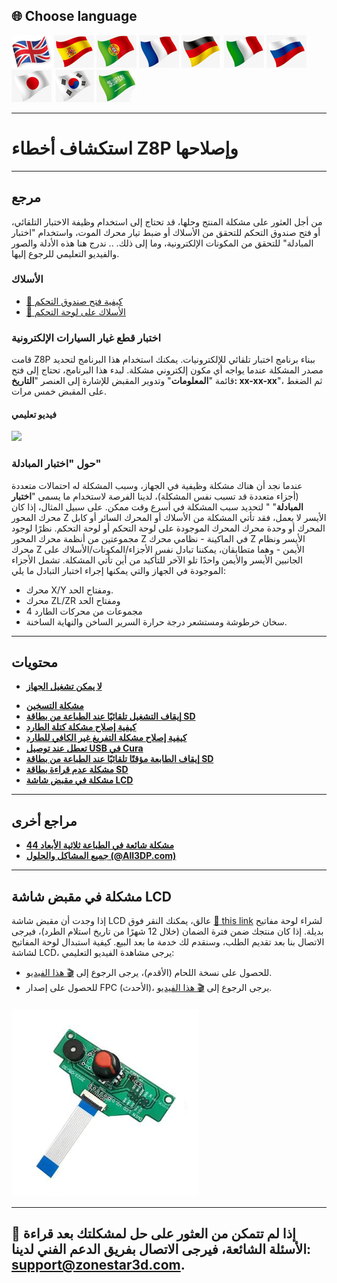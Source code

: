 ## <a id="choose-language">:globe_with_meridians: Choose language </a>
[![](./lanpic/EN.png)](https://github.com/ZONESTAR3D/Z8P/blob/main/Z8P_FAQ/readme.md)
[![](./lanpic/ES.png)](https://github.com/ZONESTAR3D/Z8P/blob/main/Z8P_FAQ/readme-es.md)
[![](./lanpic/PT.png)](https://github.com/ZONESTAR3D/Z8P/blob/main/Z8P_FAQ/readme-pt.md)
[![](./lanpic/FR.png)](https://github.com/ZONESTAR3D/Z8P/blob/main/Z8P_FAQ/readme-fr.md)
[![](./lanpic/DE.png)](https://github.com/ZONESTAR3D/Z8P/blob/main/Z8P_FAQ/readme-de.md)
[![](./lanpic/IT.png)](https://github.com/ZONESTAR3D/Z8P/blob/main/Z8P_FAQ/readme-it.md)
[![](./lanpic/RU.png)](https://github.com/ZONESTAR3D/Z8P/blob/main/Z8P_FAQ/readme-ru.md)
[![](./lanpic/JP.png)](https://github.com/ZONESTAR3D/Z8P/blob/main/Z8P_FAQ/readme-jp.md)
[![](./lanpic/KR.png)](https://github.com/ZONESTAR3D/Z8P/blob/main/Z8P_FAQ/readme-kr.md)
[![](./lanpic/SA.png)](https://github.com/ZONESTAR3D/Z8P/blob/main/Z8P_FAQ/readme-ar.md)

----
# استكشاف أخطاء Z8P وإصلاحها

-----
## مرجع
من أجل العثور على مشكلة المنتج وحلها، قد تحتاج إلى استخدام وظيفة الاختبار التلقائي، أو فتح صندوق التحكم للتحقق من الأسلاك أو ضبط تيار محرك الموت، واستخدام "اختبار المبادلة" للتحقق من المكونات الإلكترونية، وما إلى ذلك. .. ندرج هنا هذه الأدلة والصور والفيديو التعليمي للرجوع إليها.
### الأسلاك
- [:art: كيفية فتح صندوق التحكم](./pic/OpenControlBox.png)
- [:art: الأسلاك على لوحة التحكم](./pic/Z8P_wiring.png)

### اختبار قطع غيار السيارات الإلكترونية
قامت Z8P ببناء برنامج اختبار تلقائي للإلكترونيات. يمكنك استخدام هذا البرنامج لتحديد مصدر المشكلة عندما يواجه أي مكون إلكتروني مشكلة. لبدء هذا البرنامج، تحتاج إلى فتح قائمة "**المعلومات**" وتدوير المقبض للإشارة إلى العنصر "**التاريخ: xx-xx-xx**"، ثم الضغط على المقبض خمس مرات.
#### فيديو تعليمي
[![](https://img.youtube.com/vi/iSsuy2ePWw8/0.jpg)](https://www.youtube.com/watch?v=iSsuy2ePWw8)

### حول "اختبار المبادلة"
عندما نجد أن هناك مشكلة وظيفية في الجهاز، وسبب المشكلة له احتمالات متعددة (أجزاء متعددة قد تسبب نفس المشكلة)، لدينا الفرصة لاستخدام ما يسمى "**اختبار المبادلة**" " لتحديد سبب المشكلة في أسرع وقت ممكن.
على سبيل المثال، إذا كان محرك المحور Z الأيسر لا يعمل، فقد تأتي المشكلة من الأسلاك أو المحرك السائر أو كابل المحرك أو وحدة محرك المحرك الموجودة على لوحة التحكم أو لوحة التحكم. نظرًا لوجود مجموعتين من أنظمة محرك المحور Z في الماكينة - نظامي محرك Z الأيسر ونظام محرك Z الأيمن - وهما متطابقان، يمكننا تبادل نفس الأجزاء/المكونات/الأسلاك على الجانبين الأيسر والأيمن واحدًا تلو الآخر للتأكيد من أين تأتي المشكلة.
تشمل الأجزاء الموجودة في الجهاز والتي يمكنها إجراء اختبار التبادل ما يلي:
- محرك X/Y ومفتاح الحد.
- محرك ZL/ZR ومفتاح الحد
- 4 مجموعات من محركات الطارد
- سخان خرطوشة ومستشعر درجة حرارة السرير الساخن والنهاية الساخنة.

-----
## محتويات
- **[لا يمكن تشغيل الجهاز](./Issue_of_startup/readme.md)**
<!-- - **[النهاية الساخنة مسدودة/مسدودة](./Issue_extruder_blocked/readme.md)** -->
- **[مشكلة التسخين](./Issue_heating/readme.md)**
- **[إيقاف التشغيل تلقائيًا عند الطباعة من بطاقة SD](./Issue_auto_shut_down/readme.md)**
- **[كيفية إصلاح مشكلة كتلة الطارد](./Issue_extruder_blocked/readme.md)**
- **[كيفية إصلاح مشكلة التفريغ غير الكافي للطارد](./Issue_of_Extruder_inavailable_discharge/readme.md)**
- **[تعطل عند توصيل USB في Cura](./issue_of_connect_USB_in_Cura/readme.md)**
- **[إيقاف الطابعة مؤقتًا تلقائيًا عند الطباعة من بطاقة SD](./Issue_auto_pause/readme.md)**
- **[مشكلة عدم قراءة بطاقة SD](./Issue_not_read_sdcard/readme.md)**
- **[مشكلة في مقبض شاشة LCD](#dwinscreen)**

----
## مراجع أخرى
- **[44 مشكلة شائعة في الطباعة ثلاثية الأبعاد](https://github.com/ZONESTAR3D/Document-and-User-Guide/tree/master/FAQ)**
- **[جميع المشاكل والحلول (@All3DP.com)](https://all3dp.com/1/common-3d-printing-problems-troubleshooting-3d-printer-issues/)**

-----
## <a id="dwinscreen">مشكلة في مقبض شاشة LCD</a>
إذا وجدت أن مقبض شاشة LCD عالق، يمكنك النقر فوق [:gift: this link](https://www.aliexpress.com/item/3256805596235491.html) لشراء لوحة مفاتيح بديلة. إذا كان منتجك ضمن فترة الضمان (خلال 12 شهرًا من تاريخ استلام الطرد)، فيرجى الاتصال بنا بعد تقديم الطلب، وسنقدم لك خدمة ما بعد البيع.
كيفية استبدال لوحة المفاتيح لشاشة LCD، يرجى مشاهدة الفيديو التعليمي:
- للحصول على نسخة اللحام (الأقدم)، يرجى الرجوع إلى [:clapper: هذا الفيديو](https://youtu.be/Xwfczp3nLOY).
- للحصول على إصدار FPC (الأحدث)، يرجى الرجوع إلى [:clapper: هذا الفيديو](https://youtu.be/z9E6glRZRIQ).
####
![](./pic/keypad.jpg)

-----
## :email: إذا لم تتمكن من العثور على حل لمشكلتك بعد قراءة الأسئلة الشائعة، فيرجى الاتصال بفريق الدعم الفني لدينا: support@zonestar3d.com.